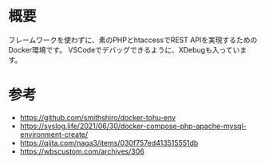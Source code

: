 # 概要

フレームワークを使わずに、素のPHPとhtaccessでREST APIを実現するためのDocker環境です。
VSCodeでデバッグできるように、XDebugも入っています。

# 参考

- https://github.com/smithshiro/docker-tohu-env
- https://syslog.life/2021/06/30/docker-compose-php-apache-mysql-environment-create/
- https://qiita.com/naga3/items/030f757ed413515551db
- https://wbscustom.com/archives/306
